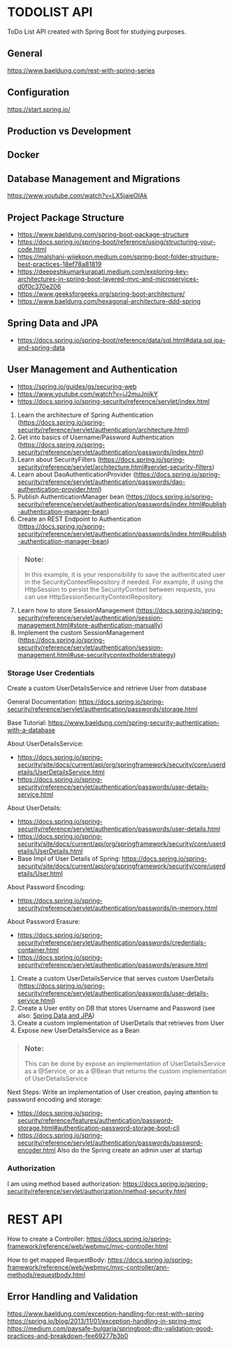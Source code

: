 # TODOLIST API 

ToDo List API created with Spring Boot for studying purposes.

## General 

https://www.baeldung.com/rest-with-spring-series

## Configuration

https://start.spring.io/

## Production vs Development

## Docker

## Database Management and Migrations

https://www.youtube.com/watch?v=LX5jaieOIAk

## Project Package Structure 

- https://www.baeldung.com/spring-boot-package-structure
- https://docs.spring.io/spring-boot/reference/using/structuring-your-code.html
- https://malshani-wijekoon.medium.com/spring-boot-folder-structure-best-practices-18ef78a81819
- https://deepeshkumarkurapati.medium.com/exploring-key-architectures-in-spring-boot-layered-mvc-and-microservices-d0f0c370e206
- https://www.geeksforgeeks.org/spring-boot-architecture/
- https://www.baeldung.com/hexagonal-architecture-ddd-spring

## Spring Data and JPA

- https://docs.spring.io/spring-boot/reference/data/sql.html#data.sql.jpa-and-spring-data

## User Management and Authentication

- https://spring.io/guides/gs/securing-web
- https://www.youtube.com/watch?v=iJ2muJniikY
- https://docs.spring.io/spring-security/reference/servlet/index.html

1. Learn the architecture of Spring Authentication (https://docs.spring.io/spring-security/reference/servlet/authentication/architecture.html)
2. Get into basics of Username/Password Authentication (https://docs.spring.io/spring-security/reference/servlet/authentication/passwords/index.html)
3. Learn about SecurityFilters (https://docs.spring.io/spring-security/reference/servlet/architecture.html#servlet-security-filters)
4. Learn about DaoAuthenticationProvider (https://docs.spring.io/spring-security/reference/servlet/authentication/passwords/dao-authentication-provider.html)
5. Publish AuthenticationManager bean (https://docs.spring.io/spring-security/reference/servlet/authentication/passwords/index.html#publish-authentication-manager-bean)
6. Create an REST Endpoint to Authentication (https://docs.spring.io/spring-security/reference/servlet/authentication/passwords/index.html#publish-authentication-manager-bean) 
>  ### Note: 
> In this example, it is your responsibility to save the authenticated user in the SecurityContextRepository if needed. For example, if using the HttpSession to persist the SecurityContext between requests, you can use HttpSessionSecurityContextRepository.
7. Learn how to store SessionManagement (https://docs.spring.io/spring-security/reference/servlet/authentication/session-management.html#store-authentication-manually)
8. Implement the custom SessionManagement (https://docs.spring.io/spring-security/reference/servlet/authentication/session-management.html#use-securitycontextholderstrategy)

### Storage User Credentials 

Create a custom UserDetailsService and retrieve User from database

General Documentation: https://docs.spring.io/spring-security/reference/servlet/authentication/passwords/storage.html

Base Tutorial: https://www.baeldung.com/spring-security-authentication-with-a-database

About UserDetailsService: 
- https://docs.spring.io/spring-security/site/docs/current/api/org/springframework/security/core/userdetails/UserDetailsService.html
- https://docs.spring.io/spring-security/reference/servlet/authentication/passwords/user-details-service.html

About UserDetails:
- https://docs.spring.io/spring-security/reference/servlet/authentication/passwords/user-details.html
- https://docs.spring.io/spring-security/site/docs/current/api/org/springframework/security/core/userdetails/UserDetails.html
- Base Impl of User Details of Spring: https://docs.spring.io/spring-security/site/docs/current/api/org/springframework/security/core/userdetails/User.html

About Password Encoding:
- https://docs.spring.io/spring-security/reference/servlet/authentication/passwords/in-memory.html

About Password Erasure:
- https://docs.spring.io/spring-security/reference/servlet/authentication/passwords/credentials-container.html
- https://docs.spring.io/spring-security/reference/servlet/authentication/passwords/erasure.html

1. Create a custom UserDetailsService that serves custom UserDetails (https://docs.spring.io/spring-security/reference/servlet/authentication/passwords/user-details-service.html)
2. Create a User entity on DB that stores Username and Password (see also: [Spring Data and JPA](#Spring-Data-and-JPA))
3. Create a custom implementation of UserDetails that retrieves from User
4. Expose new UserDetailsService as a Bean

>  ### Note: 
> This can be done by expose an implementation of UserDetailsService as a @Service, or as a @Bean that returns the custom implementation of UserDetailsService

Next Steps:
Write an implementation of User creation, paying attention to password encoding and storage:
- https://docs.spring.io/spring-security/reference/features/authentication/password-storage.html#authentication-password-storage-boot-cli
- https://docs.spring.io/spring-security/reference/servlet/authentication/passwords/password-encoder.html
Also do the Spring create an admin user at startup

### Authorization

I am using method based authorization:
https://docs.spring.io/spring-security/reference/servlet/authorization/method-security.html

# REST API

How to create a Controller:
https://docs.spring.io/spring-framework/reference/web/webmvc/mvc-controller.html

How to get mapped RequestBody:
https://docs.spring.io/spring-framework/reference/web/webmvc/mvc-controller/ann-methods/requestbody.html

## Error Handling and Validation

https://www.baeldung.com/exception-handling-for-rest-with-spring
https://spring.io/blog/2013/11/01/exception-handling-in-spring-mvc
https://medium.com/paysafe-bulgaria/springboot-dto-validation-good-practices-and-breakdown-fee69277b3b0